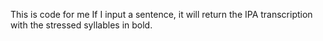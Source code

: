 This is code for me
If I input a sentence, it will return the IPA transcription with the stressed syllables in bold.

